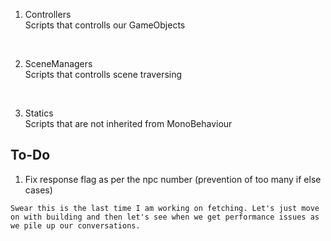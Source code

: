 1. Controllers<br>
Scripts that controlls our GameObjects
<br>

2. SceneManagers<br>
Scripts that controlls scene traversing
<br>

3. Statics <br>
Scripts that are not inherited from MonoBehaviour <br>


## To-Do<br>

1. Fix response flag as per the npc number (prevention of too many if else cases)




`Swear this is the last time I am working on fetching. Let's just move on with building and then let's see when we get performance issues as we pile up our conversations.`